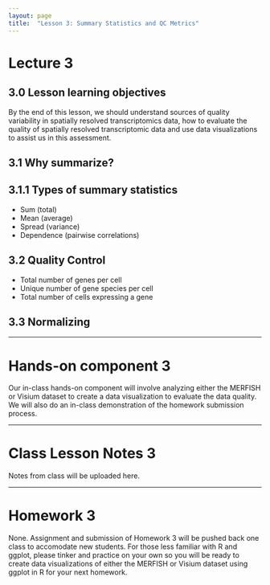 ```yaml
---
layout: page
title:  "Lesson 3: Summary Statistics and QC Metrics"
---
```


# Lecture 3

## 3.0 Lesson learning objectives

By the end of this lesson, we should understand sources of quality variability in spatially resolved transcriptomics data, how to evaluate the quality of spatially resolved transcriptomic data and use data visualizations to assist us in this assessment. 

## 3.1 Why summarize?

## 3.1.1 Types of summary statistics

- Sum (total)
- Mean (average)
- Spread (variance)
- Dependence (pairwise correlations)

## 3.2 Quality Control 

- Total number of genes per cell
- Unique number of gene species per cell
- Total number of cells expressing a gene

## 3.3 Normalizing

---

# Hands-on component 3

Our in-class hands-on component will involve analyzing either the MERFISH or Visium dataset to create a data visualization to evaluate the data quality. We will also do an in-class demonstration of the homework submission process. 

---

# Class Lesson Notes 3

Notes from class will be uploaded here.

---

# Homework 3


None. Assignment and submission of Homework 3 will be pushed back one class to accomodate new students. For those less familiar with R and ggplot, please tinker and practice on your own so you will be ready to create data visualizations of either the MERFISH or Visium dataset using ggplot in R for your next homework. 

